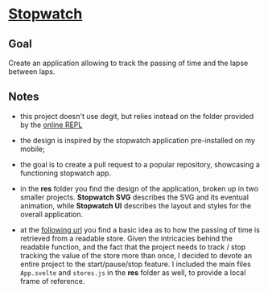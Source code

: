# [Stopwatch](https://svelte.dev/repl/591aff801e1d47498afdc2738fea4485)

## Goal

Create an application allowing to track the passing of time and the lapse between laps.

## Notes

-   this project doesn't use degit, but relies instead on the folder provided by the [online REPL](https://svelte.dev/repl/)

-   the design is inspired by the stopwatch application pre-installed on my mobile;

-   the goal is to create a pull request to a popular repository, showcasing a functioning stopwatch app.

-   in the **res** folder you find the design of the application, broken up in two smaller projects. **Stopwatch SVG** describes the SVG and its eventual animation, while **Stopwatch UI** describes the layout and styles for the overall application.

-   at the [following url](https://svelte.dev/repl/4e47e8ba30a8499faaaef85c452804a1) you find a basic idea as to how the passing of time is retrieved from a readable store. Given the intricacies behind the readable function, and the fact that the project needs to track / stop tracking the value of the store more than once, I decided to devote an entire project to the start/pause/stop feature. I included the main files `App.svelte` and `stores.js` in the **res** folder as well, to provide a local frame of reference.
